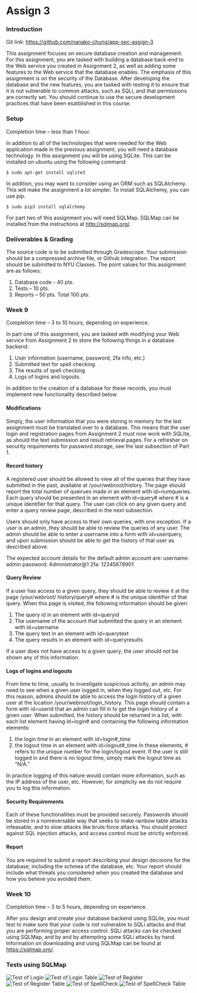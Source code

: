 # Assign 3 

### Introduction

Git link: https://github.com/nanako-chung/app-sec-assign-3

This assignment focuses on secure database creation and management. For this assignment,
you are tasked with building a database back-end to the Web service you created in
Assignment 2, as well as adding some features to the Web service that the database enables.
The emphasis of this assignment is on the security of the Database. After developing the
database and the new features, you are tasked with testing it to ensure that it is not vulnerable
to common attacks, such as SQLi, and that permissions are correctly set. You should continue
to use the secure development practices that have been esatblished in this course.

### Setup
Completion time – less than 1 hour.

In addition to all of the technologies that were needed for the Web application made in the
previous assignment, you will need a database technology. In this assignment you will be using
SQLite. This can be installed on ubuntu using the following command:
```
$ sudo apt-get install sqlite3
```

In addition, you may want to consider using an ORM such as SQLAlchemy. This will make the
assignment a lot simpler. To install SQLAlchemy, you can use pip.
```
$ sudo pip3 install sqlalchemy
```

For part two of this assignment you will need SQLMap. SQLMap can be installed from the instructions at http://sqlmap.org/.

### Deliverables & Grading
The source code is to be submitted through Gradescope. Your submission should be a
compressed archive file, or Github integration. The report should be submitted to NYU Classes.
The point values for this assignment are as follows:
1. Database code - 40 pts.
2. Tests – 10 pts.
3. Reports – 50 pts.
 Total 100 pts.
 
### Week 9
Completion time – 3 to 10 hours, depending on experience.

In part one of this assignment, you are tasked with modifying your Web service from Assignment 2 to store the following things in a database backend:
1. User information (username, password, 2fa info, etc.)
2. Submitted text for spell checking
3. The results of spell checking
4. Logs of logins and logouts.

In addition to the creation of a database for these records, you must implement new functionality
described below.

#### Modifications
Simply, the user information that you were storing in memory for the last assignment must be
translated over to a database. This means that the user login and registration pages from
Assignment 2 must now work with SQLIte, as should the text submission and result retrieval
pages. For a refresher on security requirements for password storage, see the last subsection
of Part 1.

#### Record history
A registered user should be allowed to view all of the queries that they have submitted in the
past, available at /your/webroot/history. The page should report the total number of queirues
made in an element with id=numqueries. Each query should be presented in an element with
id=query# where # is a unique identifier for that query. The user can click on any given query
and enter a query review page, described in the next subsection.

Users should only have access to their own queries, with one exception. If a user is an admin,
they should be able to review the queries of any user. The admin should be able to enter a
username into a form with id=userquery, and upon submission should be able to get the history
of that user as described above.

The expected account details for the default admin account are:
username: admin
password: Administrator@1
2fa: 12345678901

#### Query Review
If a user has access to a given query, they should be able to review it at the page /your/webroot/
history/query# where # is the unique identifier of that query. When this page is visited, the
following information should be given:
1. The query id in an element with id=queryid
2. The username of the account that submitted the query in an element with id=username
3. The query text in an element with id=querytext
4. The query results in an element with id=queryresults

If a user does not have access to a given query, the user should not be shown any of this
information.

#### Logs of logins and logouts
From time to time, usually to investigate suspicious activity, an admin may need to see when a
given user logged in, when they logged out, etc. For this reason, admins should be able to
access the login history of a given user at the location /your/webroot/login_history. This page
should contain a form with id=userid that an admin can fill in to get the login history of a given
user. When submitted, the history should be returned in a list, with each list element having
id=login# and containing the following information elements:
1. the login time in an element with id=login#_time
2. the logout time in an element with id=logout#_time
In these elements, # refers to the unique number for the login/logout event.
If the user is still logged in and there is no logout time, simply mark the logout time as “N/A.”

In practice logging of this nature would contain more information, such as the IP address of the
user, etc. However, for simplicity we do not require you to log this information.

#### Security Requirements
Each of these functionalities must be provided securely. Passwords should be stored in a nonreversable way that seeks to make rainbow table attacks infeasable, and to slow attacks like brute force attacks. You should protect against SQL injection attacks, and access control must be strictly enforced.

#### Report
You are required to submit a report describing your design decisions for the database, including
the schmea of the database, etc. Your report should include what threats you considered when
you created the database and how you believe you avoided them.

### Week 10
Completion time – 3 to 5 hours, depending on experience.

After you design and create your database backend using SQLite, you must test to make sure
that your code is not vulnerable to SQLi attacks and that you are performing proper access
control. SQLi attacks can be checked using SQLMap, and by and by attempting some SQLi
attacks by hand. Information on downloading and using SQLMap can be found at
https://sqlmap.org/.

### Tests using SQLMap
![Test of Login](login-test.png)
![Test of Login Table](login-table-test.png)
![Test of Register](register-test.png)
![Test of Register Table](register-table-test.png)
![Test of SpellCheck](spell_check-test.png)
![Test of SpellCheck Table](spell_check-table-test.png)

